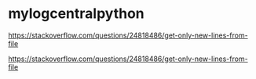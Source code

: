 # mylogcentralpython


https://stackoverflow.com/questions/24818486/get-only-new-lines-from-file

https://stackoverflow.com/questions/24818486/get-only-new-lines-from-file

